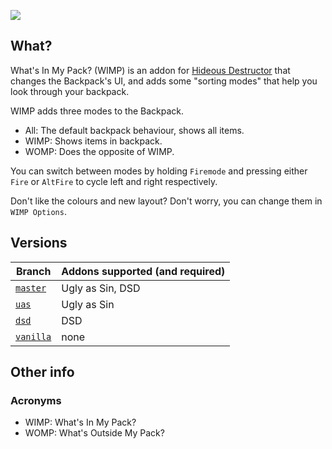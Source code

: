 ![](https://cdn.discordapp.com/attachments/556402107909931008/865644938607460372/unknown.png)

## What?
What's In My Pack? (WIMP) is an addon for [Hideous Destructor](https://codeberg.org/mc776/hideousdestructor) that changes the Backpack's UI, and adds some "sorting modes" that help you look through your backpack.

WIMP adds three modes to the Backpack.
- All: The default backpack behaviour, shows all items.
- WIMP: Shows items in backpack.
- WOMP: Does the opposite of WIMP.

You can switch between modes by holding `Firemode` and pressing either `Fire` or `AltFire` to cycle left and right respectively.

Don't like the colours and new layout? Don't worry, you can change them in `WIMP Options`.

## Versions
| Branch | Addons supported (and required) |
| --- | --- |
| [`master`](https://github.com/dastrukar/hdest-wimp/archive/refs/heads/master.zip) | Ugly as Sin, DSD |
| [`uas`](https://github.com/dastrukar/hdest-wimp/archive/refs/heads/uas.zip) | Ugly as Sin |
| [`dsd`](https://github.com/dastrukar/hdest-wimp/archive/refs/heads/dsd.zip) | DSD |
| [`vanilla`](https://github.com/dastrukar/hdest-wimp/archive/refs/heads/vanilla.zip) | none |

## Other info
### Acronyms
- WIMP: What's In My Pack?
- WOMP: What's Outside My Pack?
